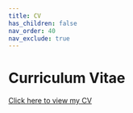 ```yaml
---
title: CV
has_children: false
nav_order: 40
nav_exclude: true
---
```


# Curriculum Vitae

[Click here to view my CV](/files/CV_RobertWinslow_fal2023.pdf)
